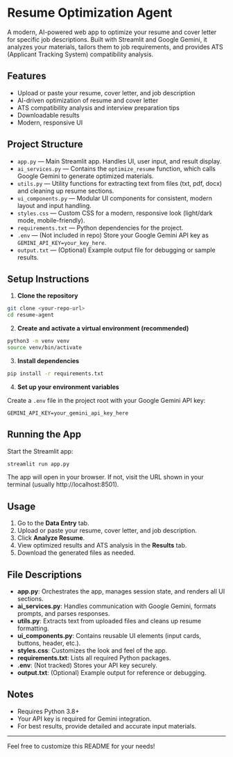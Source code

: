 # Resume Optimization Agent

A modern, AI-powered web app to optimize your resume and cover letter for specific job descriptions. Built with Streamlit and Google Gemini, it analyzes your materials, tailors them to job requirements, and provides ATS (Applicant Tracking System) compatibility analysis.

## Features
- Upload or paste your resume, cover letter, and job description
- AI-driven optimization of resume and cover letter
- ATS compatibility analysis and interview preparation tips
- Downloadable results
- Modern, responsive UI

## Project Structure

- `app.py` — Main Streamlit app. Handles UI, user input, and result display.
- `ai_services.py` — Contains the `optimize_resume` function, which calls Google Gemini to generate optimized materials.
- `utils.py` — Utility functions for extracting text from files (txt, pdf, docx) and cleaning up resume sections.
- `ui_components.py` — Modular UI components for consistent, modern layout and input handling.
- `styles.css` — Custom CSS for a modern, responsive look (light/dark mode, mobile-friendly).
- `requirements.txt` — Python dependencies for the project.
- `.env` — (Not included in repo) Store your Google Gemini API key as `GEMINI_API_KEY=your_key_here`.
- `output.txt` — (Optional) Example output file for debugging or sample results.

## Setup Instructions

1. **Clone the repository**

```zsh
git clone <your-repo-url>
cd resume-agent
```

2. **Create and activate a virtual environment (recommended)**

```zsh
python3 -m venv venv
source venv/bin/activate
```

3. **Install dependencies**

```zsh
pip install -r requirements.txt
```

4. **Set up your environment variables**

Create a `.env` file in the project root with your Google Gemini API key:

```
GEMINI_API_KEY=your_gemini_api_key_here
```

## Running the App

Start the Streamlit app:

```zsh
streamlit run app.py
```

The app will open in your browser. If not, visit the URL shown in your terminal (usually http://localhost:8501).

## Usage
1. Go to the **Data Entry** tab.
2. Upload or paste your resume, cover letter, and job description.
3. Click **Analyze Resume**.
4. View optimized results and ATS analysis in the **Results** tab.
5. Download the generated files as needed.

## File Descriptions
- **app.py**: Orchestrates the app, manages session state, and renders all UI sections.
- **ai_services.py**: Handles communication with Google Gemini, formats prompts, and parses responses.
- **utils.py**: Extracts text from uploaded files and cleans up resume formatting.
- **ui_components.py**: Contains reusable UI elements (input cards, buttons, header, etc.).
- **styles.css**: Customizes the look and feel of the app.
- **requirements.txt**: Lists all required Python packages.
- **.env**: (Not tracked) Stores your API key securely.
- **output.txt**: (Optional) Example output for reference or debugging.

## Notes
- Requires Python 3.8+
- Your API key is required for Gemini integration.
- For best results, provide detailed and accurate input materials.

---

Feel free to customize this README for your needs!